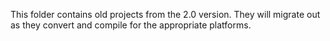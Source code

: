 This folder contains old projects from the 2.0 version. They will migrate out as they convert and compile for the appropriate platforms.